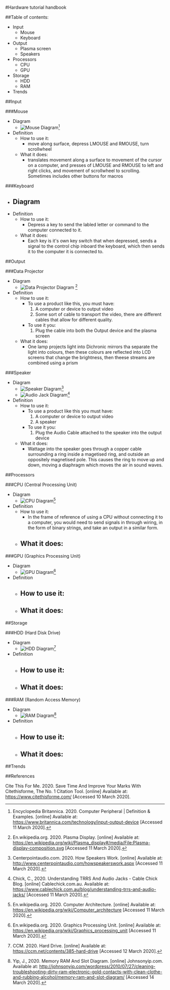 #Hardware tutorial handbook

##Table of contents:

- Input
    - Mouse
    - Keyboard
- Output
    - Plasma screen
    - Speakers
- Processors
    - CPU
    - GPU
- Storage
    - HDD
    - RAM
- Trends

##Input

###Mouse
- Diagram
    - ![Mouse Diagram]('mouse-personal-computer.jpg')[^1]
- Definition
    - How to use it:
        - move along surface, depress LMOUSE and RMOUSE, turn scrollwheel
    - What it does:
        - translates movement along a surface to movement of the cursor on a computer, and presses of LMOUSE and RMOUSE to left and right clicks, and movement of scrollwheel to scrolling. Sometimes includes other buttons for macros

###Keyboard
- Diagram
    - 
- Definition
    - How to use it:
        - Depress a key to send the labled letter or command to the computer connected to it.
    - What it does:
        - Each key is it's own key switch  that when depressed, sends a signal to the control chip inboard the keyboard, which then sends it to the computer it is connected to.

##Output

###Data Projector
- Diagram
    - ![Data Projector Diagram]('working-of-a-3LCD-projector.png') [^3]
- Definition
    - How to use it:
        - To use a product like this, you must have:
            1. A computer or device to output video
            2. Some sort of cable to transport the video, there are different cables that allow for different quality.
        - To use it you:
            1. Plug the cable into both the Output device and the plasma screen
    - What it does:
        - One lamp projects light into Dichronic mirrors tha separate the light into colours, then these colours are reflected into LCD screens that change the brightness, then theese streams are combined using a prism

###Speaker
- Diagram
    - ![Speaker Diagram]('Speaker-Diagram.png')[^4]
    - ![Audio Jack Diagram]('AudioJackDiagram.jpg')[^5]
- Definition
    - How to use it:
        - To use a product like this you must have:
            1. A computer or device to output video
            2. A speaker
        - To use it you:
            1. Plug the Audio Cable attached to the speaker into the output device
    - What it does:
        - Wattage into the speaker goes through a copper cable surrounding a ring inside a magetised ring, and outside an oppositely magnetised pole. This causes the ring to move up and down, moving a diaphragm which moves the air in sound waves.

##Processors

###CPU (Central Processing Unit)
- Diagram
    - ![CPU Diagram]('481px-ABasicComputer.gif')[^6]
- Definition
    - How to use it:
        - In the frame of reference of using a CPU without connecting it to a computer, you would need to send signals in through wiring, in the form of binary strings, and take an output in a similar form.
    - What it does:
        - 

###GPU (Graphics Processing Unit)
- Diagram
    - ![GPU Diagram]('1200px-Generic_block_diagram_of_a_GPU.svg.png')[^7]
- Definition
    - How to use it:
        - 
    - What it does:
        - 

##Storage

###HDD (Hard Disk Drive)
- Diagram
    - ![HDD Diagram]('hdd-diagram.jpg')[^8]
- Definition
    - How to use it:
        - 
    - What it does:
        - 

###RAM (Random Access Memory)
- Diagram
    - ![RAM Diagram]('Memory-RAM-and-Slot-Diagram.png')[^9]
- Definition
    - How to use it:
        - 
    - What it does:
        - 

##Trends

##References

[^1]: Encyclopedia Britannica. 2020. Computer Peripheral | Definition & Examples. [online] Available at: <https://www.britannica.com/technology/input-output-device> [Accessed 11 March 2020].

[^2]: 

[^3]: En.wikipedia.org. 2020. Plasma Display. [online] Available at: <https://en.wikipedia.org/wiki/Plasma_display#/media/File:Plasma-display-composition.svg> [Accessed 11 March 2020].

[^4]: Centerpointaudio.com. 2020. How Speakers Work. [online] Available at: <http://www.centerpointaudio.com/howspeakerswork.aspx> [Accessed 11 March 2020].

[^5]: Chick, C., 2020. Understanding TRRS And Audio Jacks - Cable Chick Blog. [online] Cablechick.com.au. Available at: <https://www.cablechick.com.au/blog/understanding-trrs-and-audio-jacks/> [Accessed 11 March 2020].

[^6]:En.wikipedia.org. 2020. Computer Architecture. [online] Available at: <https://en.wikipedia.org/wiki/Computer_architecture> [Accessed 11 March 2020].

[^7]:En.wikipedia.org. 2020. Graphics Processing Unit. [online] Available at: <https://en.wikipedia.org/wiki/Graphics_processing_unit> [Accessed 11 March 2020].

[^8]: CCM. 2020. Hard Drive. [online] Available at: <https://ccm.net/contents/385-hard-drive> [Accessed 12 March 2020].

[^9]: Yip, J., 2020. Memory RAM And Slot Diagram. [online] Johnsonyip.com. Available at: <http://johnsonyip.com/wordpress/2010/07/27/cleaning-troubleshooting-dirty-ram-electronic-gold-contacts-with-clean-clothe-and-rubbing-alcohol/memory-ram-and-slot-diagram/> [Accessed 14 March 2020].

Cite This For Me. 2020. Save Time And Improve Your Marks With Citethisforme, The No. 1 Citation Tool. [online] Available at: <https://www.citethisforme.com/> [Accessed 10 March 2020].
